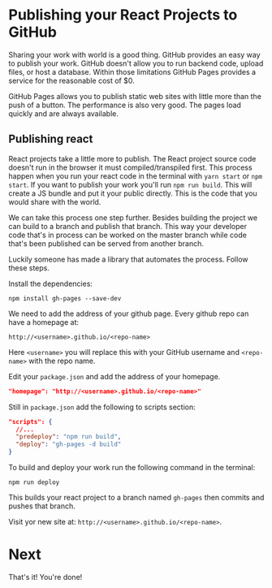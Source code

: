 # Publishing your React Projects to GitHub

Sharing your work with world is a good thing. GitHub provides an easy way to publish your work. GitHub doesn't allow you to run backend code, upload files, or host a database. Within those limitations GitHub Pages provides a service for the reasonable cost of $0.

GitHub Pages allows you to publish static web sites with little more than the push of a button. The performance is also very good. The pages load quickly and are always available.

## Publishing react

React projects take a little more to publish. The React project source code doesn't run in the browser it must compiled/transpiled first. This process happen when you run your react code in the terminal with `yarn start` or `npm start`. If you want to publish your work you'll run `npm run build`. This will create a JS bundle and put it your public directly. This is the code that you would share with the world.

We can take this process one step further. Besides building the project we can build to a branch and publish that branch. This way your developer code that's in process can be worked on the master branch while code that's been published can be served from another branch.

Luckily someone has made a library that automates the process. Follow these steps.

Install the dependencies:

```
npm install gh-pages --save-dev
```

We need to add the address of your github page. Every github repo can have a homepage at: 

```
http://<username>.github.io/<repo-name>
```

Here `<username>` you will replace this with your GitHub username and `<repo-name>` with the repo name. 

Edit your `package.json` and add the address of your homepage. 

```JSON
"homepage": "http://<username>.github.io/<repo-name>"
```

Still in `package.json` add the following to scripts section:

```JSON
"scripts": {
  //...
  "predeploy": "npm run build",
  "deploy": "gh-pages -d build"
}
```

To build and deploy your work run the following command in the terminal: 

```
npm run deploy
```

This builds your react project to a branch named `gh-pages` then commits and pushes that branch. 

Visit yor new site at: `http://<username>.github.io/<repo-name>`.


# Next

That's it! You're done!
